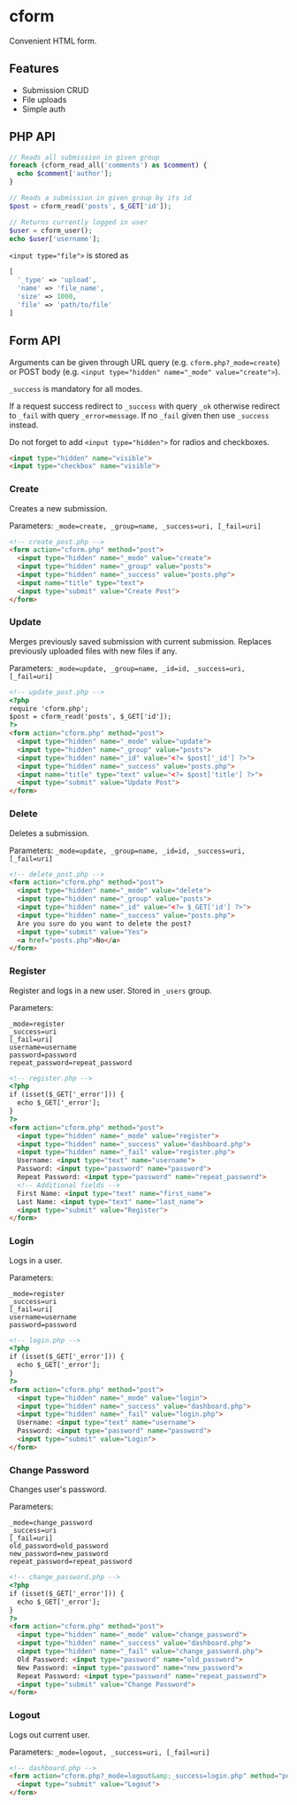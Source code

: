 # cform

Convenient HTML form.

## Features

- Submission CRUD
- File uploads
- Simple auth

## PHP API

```php
// Reads all submission in given group
foreach (cform_read_all('comments') as $comment) {
  echo $comment['author'];
}

// Reads a submission in given group by its id
$post = cform_read('posts', $_GET['id']);

// Returns currently logged in user
$user = cform_user();
echo $user['username'];
```

`<input type="file">` is stored as
```php
[
  '_type' => 'upload',
  'name' => 'file_name',
  'size' => 1000,
  'file' => 'path/to/file'
]
```

## Form API

Arguments can be given through URL query (e.g. `cform.php?_mode=create`) or POST body (e.g. `<input type="hidden" name="_mode" value="create">`).

`_success` is mandatory for all modes.

If a request success redirect to `_success` with query `_ok` otherwise redirect to `_fail` with query `_error=message`.
If no `_fail` given then use `_success` instead.

Do not forget to add `<input type="hidden">` for radios and checkboxes.
```html
<input type="hidden" name="visible">
<input type="checkbox" name="visible">
```

### Create

Creates a new submission.

Parameters: `_mode=create, _group=name, _success=uri, [_fail=uri]`

```html
<!-- create_post.php -->
<form action="cform.php" method="post">
  <input type="hidden" name="_mode" value="create">
  <input type="hidden" name="_group" value="posts">
  <input type="hidden" name="_success" value="posts.php">
  <input name="title" type="text">
  <input type="submit" value="Create Post">
</form>
```

### Update

Merges previously saved submission with current submission. Replaces previously uploaded files with new files if any.

Parameters: `_mode=update, _group=name, _id=id, _success=uri, [_fail=uri]`

```html
<!-- update_post.php -->
<?php
require 'cform.php';
$post = cform_read('posts', $_GET['id']);
?>
<form action="cform.php" method="post">
  <input type="hidden" name="_mode" value="update">
  <input type="hidden" name="_group" value="posts">
  <input type="hidden" name="_id" value="<?= $post['_id'] ?>">
  <input type="hidden" name="_success" value="posts.php">
  <input name="title" type="text" value="<?= $post['title'] ?>">
  <input type="submit" value="Update Post">
</form>
```

### Delete

Deletes a submission.

Parameters: `_mode=update, _group=name, _id=id, _success=uri, [_fail=uri]`

```html
<!-- delete_post.php -->
<form action="cform.php" method="post">
  <input type="hidden" name="_mode" value="delete">
  <input type="hidden" name="_group" value="posts">
  <input type="hidden" name="_id" value="<?= $_GET['id'] ?>">
  <input type="hidden" name="_success" value="posts.php">
  Are you sure do you want to delete the post?
  <input type="submit" value="Yes">
  <a href="posts.php">No</a>
</form>
```

### Register

Register and logs in a new user. Stored in `_users` group.

Parameters:
```
_mode=register
_success=uri
[_fail=uri]
username=username
password=password
repeat_password=repeat_password
```

```html
<!-- register.php -->
<?php
if (isset($_GET['_error'])) {
  echo $_GET['_error'];
}
?>
<form action="cform.php" method="post">
  <input type="hidden" name="_mode" value="register">
  <input type="hidden" name="_success" value="dashboard.php">
  <input type="hidden" name="_fail" value="register.php">
  Username: <input type="text" name="username">
  Password: <input type="password" name="password">
  Repeat Password: <input type="password" name="repeat_password">
  <!-- Additional fields -->
  First Name: <input type="text" name="first_name">
  Last Name: <input type="text" name="last_name">
  <input type="submit" value="Register">
</form>
```

### Login

Logs in a user.

Parameters:
```
_mode=register
_success=uri
[_fail=uri]
username=username
password=password
```

```html
<!-- login.php -->
<?php
if (isset($_GET['_error'])) {
  echo $_GET['_error'];
}
?>
<form action="cform.php" method="post">
  <input type="hidden" name="_mode" value="login">
  <input type="hidden" name="_success" value="dashboard.php">
  <input type="hidden" name="_fail" value="login.php">
  Username: <input type="text" name="username">
  Password: <input type="password" name="password">
  <input type="submit" value="Login">
</form>
```

### Change Password

Changes user's password.

Parameters:
```
_mode=change_password
_success=uri
[_fail=uri]
old_password=old_password
new_password=new_password
repeat_password=repeat_password
```

```html
<!-- change_password.php -->
<?php
if (isset($_GET['_error'])) {
  echo $_GET['_error'];
}
?>
<form action="cform.php" method="post">
  <input type="hidden" name="_mode" value="change_password">
  <input type="hidden" name="_success" value="dashboard.php">
  <input type="hidden" name="_fail" value="change_password.php">
  Old Password: <input type="password" name="old_password">
  New Password: <input type="password" name="new_password">
  Repeat Password: <input type="password" name="repeat_password">
  <input type="submit" value="Change Password">
</form>
```

### Logout

Logs out current user.

Parameters: `_mode=logout, _success=uri, [_fail=uri]`

```html
<!-- dashboard.php -->
<form action="cform.php?_mode=logout&amp;_success=login.php" method="post">
  <input type="submit" value="Logout">
</form>
```
